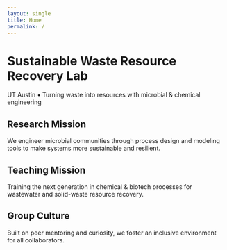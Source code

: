 ```yaml
---
layout: single
title: Home
permalink: /
---
```


<div class="hero">
  <div class="hero-content">
    <h1>Sustainable Waste Resource Recovery Lab</h1>
    <p>UT Austin • Turning waste into resources with microbial & chemical engineering</p>
  </div>
</div>

<div class="section">
  <h2>Research Mission</h2>
  <p>We engineer microbial communities through process design and modeling tools to make systems more sustainable and resilient.</p>
</div>

<div class="section alt">
  <h2>Teaching Mission</h2>
  <p>Training the next generation in chemical & biotech processes for wastewater and solid-waste resource recovery.</p>
</div>

<div class="section">
  <h2>Group Culture</h2>
  <p>Built on peer mentoring and curiosity, we foster an inclusive environment for all collaborators.</p>
</div>
